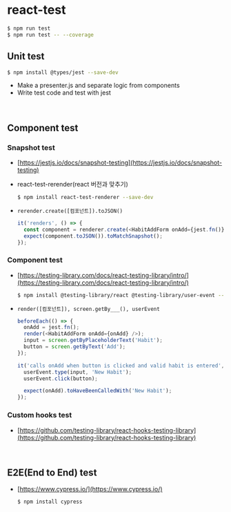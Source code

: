 # react-test

```bash
$ npm run test
$ npm run test -- --coverage
```

## Unit test

```bash
$ npm install @types/jest --save-dev
```

- Make a presenter.js and separate logic from components
- Write test code and test with jest

<br>

## Component test

### Snapshot test

- [https://jestjs.io/docs/snapshot-testing](https://jestjs.io/docs/snapshot-testing)
- react-test-rerender(react 버전과 맞추기)

  ```bash
  $ npm install react-test-renderer --save-dev
  ```

- `rerender.create([컴포넌트]).toJSON()`

  ```js
  it('renders', () => {
    const component = renderer.create(<HabitAddForm onAdd={jest.fn()} />);
    expect(component.toJSON()).toMatchSnapshot();
  });
  ```

### Component test

- [https://testing-library.com/docs/react-testing-library/intro/](https://testing-library.com/docs/react-testing-library/intro/)

  ```bash
  $ npm install @testing-library/react @testing-library/user-event --save-dev
  ```

- `render([컴포넌트]), screen.getBy___(), userEvent`

  ```js
  beforeEach(() => {
    onAdd = jest.fn();
    render(<HabitAddForm onAdd={onAdd} />);
    input = screen.getByPlaceholderText('Habit');
    button = screen.getByText('Add');
  });

  it('calls onAdd when button is clicked and valid habit is entered', () => {
    userEvent.type(input, 'New Habit');
    userEvent.click(button);

    expect(onAdd).toHaveBeenCalledWith('New Habit');
  });
  ```

### Custom hooks test

- [https://github.com/testing-library/react-hooks-testing-library](https://github.com/testing-library/react-hooks-testing-library)

  <br>

## E2E(End to End) test

- [https://www.cypress.io/](https://www.cypress.io/)

  ```bash
  $ npm install cypress
  ```

